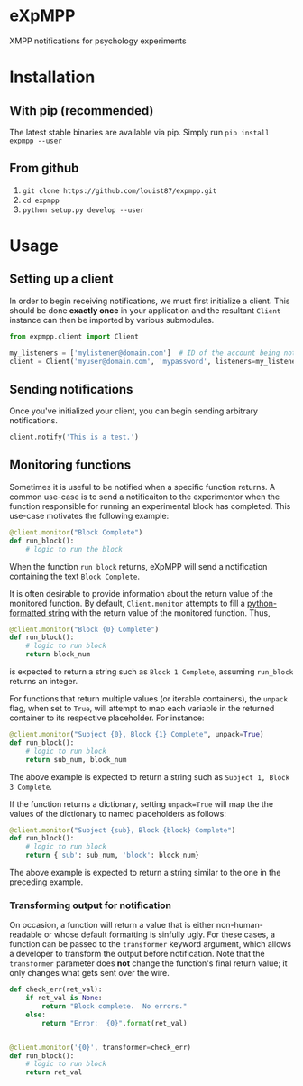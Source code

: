 eXpMPP
======

XMPP notifications for psychology experiments

Installation
======

## With pip (recommended)

The latest stable binaries are available via pip.  Simply run `pip install expmpp --user`

## From github

1. `git clone https://github.com/louist87/expmpp.git`
2. `cd expmpp`
3. `python setup.py develop --user`

Usage
======

## Setting up a client

In order to begin receiving notifications, we must first initialize a client.
This should be done **exactly once** in your application and the resultant `Client` instance can then be imported by various submodules.

```python
from expmpp.client import Client

my_listeners = ['mylistener@domain.com']  # ID of the account being notified
client = Client('myuser@domain.com', 'mypassword', listeners=my_listeners)
```

## Sending notifications

Once you've initialized your client, you can begin sending arbitrary notifications.

```python
client.notify('This is a test.')
```

## Monitoring functions

Sometimes it is useful to be notified when a specific function returns.  A common use-case is to send a notificaiton to the experimentor when the function responsible for running an experimental block has completed.  This use-case motivates the following example:

```python
@client.monitor("Block Complete")
def run_block():
    # logic to run the block
```

When the function `run_block` returns, eXpMPP will send a notification containing the text `Block Complete`.

It is often desirable to provide information about the return value of the monitored function.  By default, `Client.monitor` attempts to fill a [python-formatted string](https://docs.python.org/2/library/stdtypes.html#str.format) with the return value of the monitored function.  Thus,

```python
@client.monitor("Block {0} Complete")
def run_block():
    # logic to run block
    return block_num
```

is expected to return a string such as `Block 1 Complete`, assuming `run_block` returns an integer.

For functions that return multiple values (or iterable containers), the `unpack` flag, when set to `True`, will attempt to map each variable in the returned container to its respective placeholder.  For instance:

```python
@client.monitor("Subject {0}, Block {1} Complete", unpack=True)
def run_block():
    # logic to run block
    return sub_num, block_num
```

The above example is expected to return a string such as `Subject 1, Block 3 Complete`.

If the function returns a dictionary, setting `unpack=True` will map the the values of the dictionary to named placeholders as follows:

```python
@client.monitor("Subject {sub}, Block {block} Complete")
def run_block():
    # logic to run block
    return {'sub': sub_num, 'block': block_num}
```

The above example is expected to return a string similar to the one in the preceding example.

### Transforming output for notification

On occasion, a function will return a value that is either non-human-readable or whose default formatting is sinfully ugly.  For these cases, a function can be passed to the `transformer` keyword argument, which allows a developer to transform the output before notification.  Note that the `transformer` parameter does **not** change the function's final return value; it only changes what gets sent over the wire.

```python
def check_err(ret_val):
    if ret_val is None:
        return "Block complete.  No errors."
    else:
        return "Error:  {0}".format(ret_val)


@client.monitor('{0}', transformer=check_err)
def run_block():
    # logic to run block
    return ret_val
```
